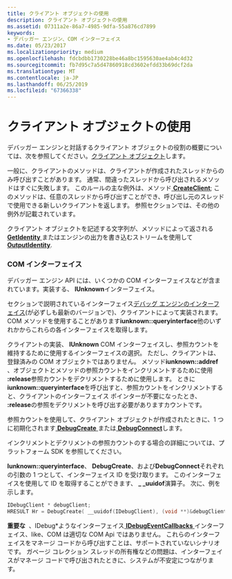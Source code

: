 ```yaml
---
title: クライアント オブジェクトの使用
description: クライアント オブジェクトの使用
ms.assetid: 07311a2e-86a7-4985-9dfa-55a876cd7899
keywords:
- デバッガー エンジン、COM インターフェイス
ms.date: 05/23/2017
ms.localizationpriority: medium
ms.openlocfilehash: fdcbdbb1730228be46a8bc1595630ae4ab4c4d32
ms.sourcegitcommit: fb7d95c7a5d47860918cd3602efdd33b69dcf2da
ms.translationtype: MT
ms.contentlocale: ja-JP
ms.lasthandoff: 06/25/2019
ms.locfileid: "67366338"
---
```

# <a name="using-client-objects"></a>クライアント オブジェクトの使用


デバッガー エンジンと対話するクライアント オブジェクトの役割の概要については、次を参照してください。[クライアント オブジェクト](client-objects.md)します。

一般に、クライアントのメソッドは、クライアントが作成されたスレッドからのみ呼び出すことがあります。 通常、間違ったスレッドから呼び出されるメソッドはすぐに失敗します。 このルールの主な例外は、メソッド[ **CreateClient**](https://docs.microsoft.com/windows-hardware/drivers/ddi/content/dbgeng/nf-dbgeng-idebugclient5-createclient); このメソッドは、任意のスレッドから呼び出すことができ、呼び出し元のスレッドで使用できる新しいクライアントを返します。 参照セクションでは、その他の例外が記載されています。

クライアント オブジェクトを記述する文字列が、メソッドによって返される[ **GetIdentity** ](https://docs.microsoft.com/windows-hardware/drivers/ddi/content/dbgeng/nf-dbgeng-idebugclient5-getidentity)またはエンジンの出力を書き込むストリームを使用して[ **OutputIdentity**](https://docs.microsoft.com/windows-hardware/drivers/ddi/content/dbgeng/nf-dbgeng-idebugclient5-outputidentity).

### <a name="span-idcominterfacesspanspan-idcominterfacesspancom-interfaces"></a><span id="com_interfaces"></span><span id="COM_INTERFACES"></span>COM インターフェイス

デバッガー エンジン API には、いくつかの COM インターフェイスなどが含まれています。実装する、 **IUnknown**インターフェイス。

セクションで説明されているインターフェイス[デバッグ エンジンのインターフェイス](https://docs.microsoft.com/windows-hardware/drivers/debugger/client-com-interfaces)(が必ずしも最新のバージョンで)、クライアントによって実装されます。 COM メソッドを使用することがあります**iunknown::queryinterface**他のいずれかからこれらの各インターフェイスを取得します。

クライアントの実装、 **IUnknown** COM インターフェイスし、参照カウントを維持するために使用するインターフェイスの選択。 ただし、クライアントは、登録済みの COM オブジェクトではありません。 メソッド**iunknown::addref** 、オブジェクトとメソッドの参照カウントをインクリメントするために使用 **:release**参照カウントをデクリメントするために使用します。 ときに**iunknown::queryinterface**を呼び出すと、参照カウントをインクリメントすると、クライアントのインターフェイス ポインターが不要になったとき、 **:release**の参照をデクリメントを呼び出す必要がありますカウントです。

参照カウントを使用して、クライアント オブジェクトが作成されたときに、1 つに初期化されます[ **DebugCreate** ](https://docs.microsoft.com/windows-hardware/drivers/ddi/content/dbgeng/nf-dbgeng-debugcreate)または[ **DebugConnect**](https://docs.microsoft.com/windows-hardware/drivers/ddi/content/dbgeng/nf-dbgeng-debugconnect)します。

インクリメントとデクリメントの参照カウントのする場合の詳細については、プラットフォーム SDK を参照してください。

**Iunknown::queryinterface**、 **DebugCreate**、および**DebugConnect**それぞれの引数の 1 つとして、インターフェイス ID を受け取ります。 このインターフェイスを使用して ID を取得することができます、  **\_ \_uuidof**演算子。 次に、例を示します。

```cpp
IDebugClient * debugClient;
HRESULT Hr = DebugCreate( __uuidof(IDebugClient), (void **)&debugClient );
```

**重要な**  、IDebug\*ようなインターフェイス[ **IDebugEventCallbacks** ](https://docs.microsoft.com/windows-hardware/drivers/ddi/content/dbgeng/nn-dbgeng-idebugeventcallbacks)インターフェイス、like、COM は適切な COM Api ではありません。 これらのインターフェイスをマネージ コードから呼び出すことは、サポートされていないシナリオです。 ガベージ コレクション スレッドの所有権などの問題は、インターフェイスがマネージ コードで呼び出されたときに、システムが不安定につながります。

 

 

 





